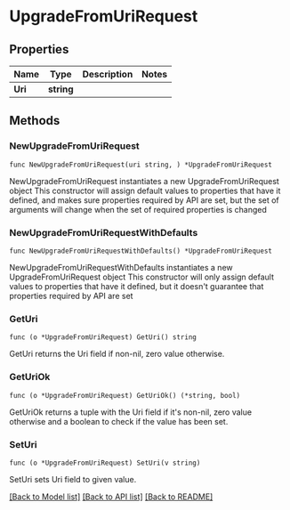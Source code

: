 # UpgradeFromUriRequest

## Properties

Name | Type | Description | Notes
------------ | ------------- | ------------- | -------------
**Uri** | **string** |  | 

## Methods

### NewUpgradeFromUriRequest

`func NewUpgradeFromUriRequest(uri string, ) *UpgradeFromUriRequest`

NewUpgradeFromUriRequest instantiates a new UpgradeFromUriRequest object
This constructor will assign default values to properties that have it defined,
and makes sure properties required by API are set, but the set of arguments
will change when the set of required properties is changed

### NewUpgradeFromUriRequestWithDefaults

`func NewUpgradeFromUriRequestWithDefaults() *UpgradeFromUriRequest`

NewUpgradeFromUriRequestWithDefaults instantiates a new UpgradeFromUriRequest object
This constructor will only assign default values to properties that have it defined,
but it doesn't guarantee that properties required by API are set

### GetUri

`func (o *UpgradeFromUriRequest) GetUri() string`

GetUri returns the Uri field if non-nil, zero value otherwise.

### GetUriOk

`func (o *UpgradeFromUriRequest) GetUriOk() (*string, bool)`

GetUriOk returns a tuple with the Uri field if it's non-nil, zero value otherwise
and a boolean to check if the value has been set.

### SetUri

`func (o *UpgradeFromUriRequest) SetUri(v string)`

SetUri sets Uri field to given value.



[[Back to Model list]](../README.md#documentation-for-models) [[Back to API list]](../README.md#documentation-for-api-endpoints) [[Back to README]](../README.md)



